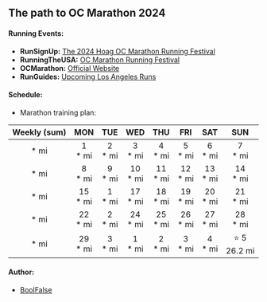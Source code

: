 
## The path to OC Marathon 2024


#### Running Events:

- **RunSignUp:** [The 2024 Hoag OC Marathon Running Festival](https://runsignup.com/Race/CA/CostaMesa/The2024SDCCUOCMarathonRunningFestival)
- **RunningTheUSA:** [OC Marathon Running Festival](https://runningintheusa.com/details/10508)
- **OCMarathon:** [Official Website](https://ocmarathon.com/)
- **RunGuides:** [Upcoming Los Angeles Runs](https://www.runguides.com/los-angeles/runs)


#### Schedule:

- Marathon training plan:

| Weekly (sum) |    MON     |    TUE    |    WED     |    THU     |    FRI     |    SAT     |      SUN       |
|:------------:|:----------:|:---------:|:----------:|:----------:|:----------:|:----------:|:--------------:|
|     * mi     | 1<br>* mi  | 2<br>* mi | 3<br>* mi  | 4<br>* mi  | 5<br>* mi  | 6<br>* mi  |   7<br>* mi    |
|     * mi     | 8<br>* mi  | 9<br>* mi | 10<br>* mi | 11<br>* mi | 12<br>* mi | 13<br>* mi |   14<br>* mi   |
|     * mi     | 15<br>* mi | 1<br>* mi | 17<br>* mi | 18<br>* mi | 19<br>* mi | 20<br>* mi |   21<br>* mi   |
|     * mi     | 22<br>* mi | 2<br>* mi | 24<br>* mi | 25<br>* mi | 26<br>* mi | 27<br>* mi |   28<br>* mi   |
|     * mi     | 29<br>* mi | 3<br>* mi | 1<br>* mi  | 2<br>* mi  | 3<br>* mi  | 4<br>* mi  | ⭐ 5<br>26.2 mi |


#### Author:

- [BoolFalse](https://boolfalse.com/)
